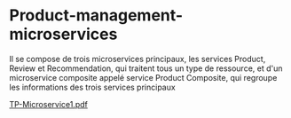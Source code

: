 # Product-management-microservices
Il se compose de trois microservices principaux, les services Product, Review et Recommendation, qui  traitent tous un type de ressource, et d'un microservice composite appelé service Product  Composite, qui regroupe les informations des trois services principaux


[TP-Microservice1.pdf](https://github.com/mohsine1999/Product-management-microservices/files/11522972/TP-Microservice1.pdf)
